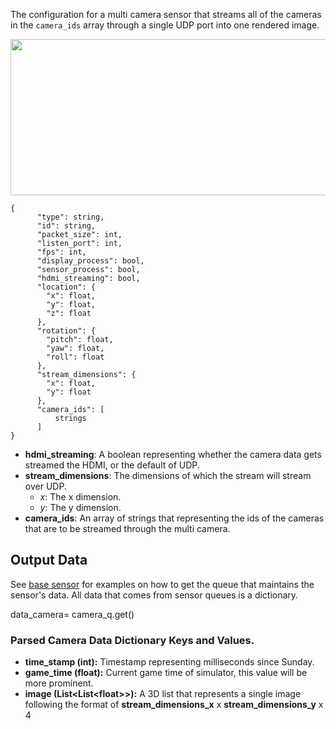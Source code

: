 The configuration for a multi camera sensor that streams all of the cameras in the `camera_ids` array through a single UDP port into one rendered image.

<p align="center">
<img src="https://github.com/monoDriveIO/PythonClient/blob/master/WikiPhotos/multicamerasensor.PNG" width="1000" height="250" />
</p>

```
{
      "type": string,
      "id": string,
      "packet_size": int,
      "listen_port": int,
      "fps": int,
      "display_process": bool,
      "sensor_process": bool,
      "hdmi_streaming": bool,
      "location": {
        "x": float,
        "y": float,
        "z": float
      },
      "rotation": {
        "pitch": float,
        "yaw": float,
        "roll": float
      },
      "stream_dimensions": {
        "x": float,
        "y": float
      },
      "camera_ids": [
          strings
      ]
}
```

- **hdmi_streaming**: A boolean representing whether the camera data gets streamed the HDMI, or the default of UDP.
- **stream_dimensions**: The dimensions of which the stream will stream over UDP.
  - *x*: The x dimension.
  - *y*: The y dimension.
- **camera_ids**: An array of strings that representing the ids of the cameras that are to be streamed through the multi camera.

## Output Data
See [base sensor](https://github.com/monoDriveIO/PythonClient/wiki/Base-Sensor) for examples on how to get the queue that maintains the sensor's data. All data that comes from sensor queues is a dictionary.

data_camera= camera_q.get()

### Parsed Camera Data Dictionary Keys and Values.

- **time_stamp (int):** Timestamp representing milliseconds since Sunday.
- **game_time (float):** Current game time of simulator, this value will be more prominent.
- **image (List<List<float<float>>>):** A 3D list that represents a single image following the format of **stream_dimensions_x** x **stream_dimensions_y** x 4